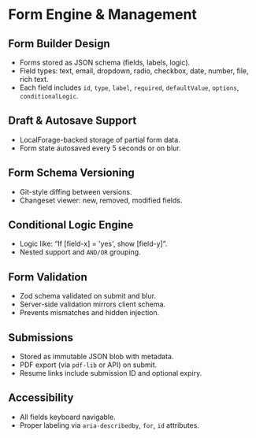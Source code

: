 
# Form Engine & Management

## Form Builder Design
- Forms stored as JSON schema (fields, labels, logic).
- Field types: text, email, dropdown, radio, checkbox, date, number, file, rich text.
- Each field includes `id`, `type`, `label`, `required`, `defaultValue`, `options`, `conditionalLogic`.

## Draft & Autosave Support
- LocalForage-backed storage of partial form data.
- Form state autosaved every 5 seconds or on blur.

## Form Schema Versioning
- Git-style diffing between versions.
- Changeset viewer: new, removed, modified fields.

## Conditional Logic Engine
- Logic like: “If [field-x] = 'yes', show [field-y]”.
- Nested support and `AND/OR` grouping.

## Form Validation
- Zod schema validated on submit and blur.
- Server-side validation mirrors client schema.
- Prevents mismatches and hidden injection.

## Submissions
- Stored as immutable JSON blob with metadata.
- PDF export (via `pdf-lib` or API) on submit.
- Resume links include submission ID and optional expiry.

## Accessibility
- All fields keyboard navigable.
- Proper labeling via `aria-describedby`, `for`, `id` attributes.
